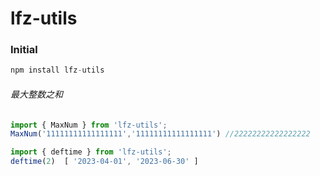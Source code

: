 # lfz-utils

### Initial 
```js
npm install lfz-utils
```
###### 最大整数之和 
```js
import { MaxNum } from 'lfz-utils';
MaxNum('11111111111111111','11111111111111111') //22222222222222222
```
```js
import { deftime } from 'lfz-utils';
deftime(2)  [ '2023-04-01', '2023-06-30' ]
```
